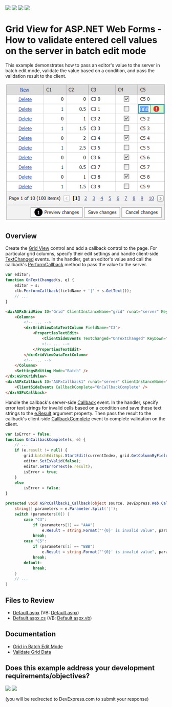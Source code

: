 <!-- default badges list -->
![](https://img.shields.io/endpoint?url=https://codecentral.devexpress.com/api/v1/VersionRange/128532890/16.1.6%2B)
[![](https://img.shields.io/badge/Open_in_DevExpress_Support_Center-FF7200?style=flat-square&logo=DevExpress&logoColor=white)](https://supportcenter.devexpress.com/ticket/details/T170018)
[![](https://img.shields.io/badge/📖_How_to_use_DevExpress_Examples-e9f6fc?style=flat-square)](https://docs.devexpress.com/GeneralInformation/403183)
[![](https://img.shields.io/badge/💬_Leave_Feedback-feecdd?style=flat-square)](#does-this-example-address-your-development-requirementsobjectives)
<!-- default badges end -->
# Grid View for ASP.NET Web Forms - How to validate entered cell values on the server in batch edit mode

This example demonstrates how to pass an editor's value to the server in batch edit mode, validate the value based on a condition, and pass the validation result to the client.

![Invalid cell values in batch mode](InvalidCellValue.png)

## Overview

Create the [Grid View](https://docs.devexpress.com/AspNet/DevExpress.Web.ASPxGridView) control and add a callback control to the page. For particular grid columns, specify their edit settings and handle client-side [TextChanged](https://docs.devexpress.com/AspNet/js-ASPxClientTextEdit.TextChanged) events. In the handler, get an editor's value and call the callback's [PerformCallback](https://docs.devexpress.com/AspNet/js-ASPxClientCallback.PerformCallback(parameter)) method to pass the value to the server.

```js
var editor;
function OnTextChanged(s, e) {
    editor = s;
    clb.PerformCallback(fieldName + '|' + s.GetText());
    // ...
}
```

```aspx
<dx:ASPxGridView ID="Grid" ClientInstanceName="grid" runat="server" KeyFieldName="ID" ... >
    <Columns>
        <!-- ... -->
        <dx:GridViewDataTextColumn FieldName="C3">
            <PropertiesTextEdit>
                <ClientSideEvents TextChanged="OnTextChanged" KeyDown="OnKeyDown" />
                <!-- ... -->
            </PropertiesTextEdit>
        </dx:GridViewDataTextColumn>
        <!-- ... -->
    </Columns>
    <SettingsEditing Mode="Batch" />
</dx:ASPxGridView>
<dx:ASPxCallback ID="ASPxCallback1" runat="server" ClientInstanceName="clb" OnCallback="ASPxCallback1_Callback">
    <ClientSideEvents CallbackComplete="OnCallbackComplete" />
</dx:ASPxCallback>
```

Handle the callback's server-side [Callback](https://docs.devexpress.com/AspNet/DevExpress.Web.ASPxCallback.Callback) event. In the handler, specify error text strings for invalid cells based on a condition and save these text strings to the [e.Result](https://docs.devexpress.com/AspNet/DevExpress.Web.CallbackEventArgs.Result) argument property. Then pass the result to the callback's client-side [CallbackComplete](https://docs.devexpress.com/AspNet/js-ASPxClientCallback.CallbackComplete) event to complete validation on the client. 

```js
var isError = false;
function OnCallbackComplete(s, e) {
    // ...
    if (e.result != null) {
        grid.batchEditApi.StartEdit(currentIndex, grid.GetColumnByField(fieldName).index);
        editor.SetIsValid(false);
        editor.SetErrorText(e.result);
        isError = true;
    }
    else
        isError = false;
}
```

```cs
protected void ASPxCallback1_Callback(object source, DevExpress.Web.CallbackEventArgs e) {
    string[] parameters = e.Parameter.Split('|');
    switch (parameters[0]) {
        case "C3":
            if (parameters[1] == "AAA")
                e.Result = string.Format("'{0}' is invalid value", parameters[1]);
            break;
        case "C5":
            if (parameters[1] == "BBB")
                e.Result = string.Format("'{0}' is invalid value", parameters[1]);
            break;             
        default:
            break;
    }
    // ...
}
```

## Files to Review

* [Default.aspx](./CS/Default.aspx) (VB: [Default.aspx](./VB/Default.aspx))
* [Default.aspx.cs](./CS/Default.aspx.cs) (VB: [Default.aspx.vb](./VB/Default.aspx.vb))

## Documentation

* [Grid in Batch Edit Mode](https://docs.devexpress.com/AspNet/16443/components/grid-view/concepts/edit-data/batch-edit-mode)
* [Validate Grid Data](https://docs.devexpress.com/AspNet/3747/components/grid-view/concepts/edit-data/validate-grid-data)
<!-- feedback -->
## Does this example address your development requirements/objectives?

[<img src="https://www.devexpress.com/support/examples/i/yes-button.svg"/>](https://www.devexpress.com/support/examples/survey.xml?utm_source=github&utm_campaign=asp-net-web-forms-grid-validate-cell-values-on-server-in-batch-mode&~~~was_helpful=yes) [<img src="https://www.devexpress.com/support/examples/i/no-button.svg"/>](https://www.devexpress.com/support/examples/survey.xml?utm_source=github&utm_campaign=asp-net-web-forms-grid-validate-cell-values-on-server-in-batch-mode&~~~was_helpful=no)

(you will be redirected to DevExpress.com to submit your response)
<!-- feedback end -->
